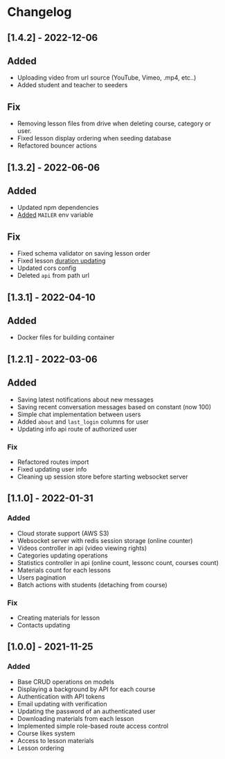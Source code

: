 # Changelog

## [1.4.2] - 2022-12-06

## Added

- Uploading video from url source (YouTube, Vimeo, .mp4, etc..)
- Added student and teacher to seeders

## Fix

- Removing lesson files from drive when deleting course, category or user.
- Fixed lesson display ordering when seeding database
- Refactored bouncer actions

## [1.3.2] - 2022-06-06

## Added

- Updated npm dependencies
- [Added](https://github.com/sergeyyarkov/educt-server/commit/294a4f584dd39d295372802305004365fb01fdb2) `MAILER` env variable

## Fix

- Fixed schema validator on saving lesson order
- Fixed lesson [duration updating](https://github.com/sergeyyarkov/educt-server/commit/ffdebc4f927abe3b63c62c84268f40f9e6663895#diff-86d18314585862595621b4e90f675b79ac74e7a0a47b2797556902eeff75e14a)
- Updated cors config
- Deleted `api` from path url

## [1.3.1] - 2022-04-10

## Added

- Docker files for building container

## [1.2.1] - 2022-03-06

## Added

- Saving latest notifications about new messages
- Saving recent conversation messages based on constant (now 100)
- Simple chat implementation between users
- Added `about` and `last_login` columns for user
- Updating info api route of authorized user

### Fix

- Refactored routes import
- Fixed updating user info
- Cleaning up session store before starting websocket server

## [1.1.0] - 2022-01-31

### Added

- Cloud storate support (AWS S3)
- Websocket server with redis session storage (online counter)
- Videos controller in api (video viewing rights)
- Categories updating operations
- Statistics controller in api (online count, lessonc count, courses count)
- Materials count for each lessons
- Users pagination
- Batch actions with students (detaching from course)

### Fix

- Creating materials for lesson
- Contacts updating

## [1.0.0] - 2021-11-25

### Added

- Base CRUD operations on models
- Displaying a background by API for each course
- Authentication with API tokens
- Email updating with verification
- Updating the password of an authenticated user
- Downloading materials from each lesson
- Implemented simple role-based route access control
- Course likes system
- Access to lesson materials
- Lesson ordering
